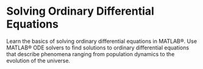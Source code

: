 # Solving Ordinary Differential Equations

Learn the basics of solving ordinary differential equations in MATLAB®. Use MATLAB® ODE solvers to find solutions to ordinary differential equations that describe phenomena ranging from population dynamics to the evolution of the universe.